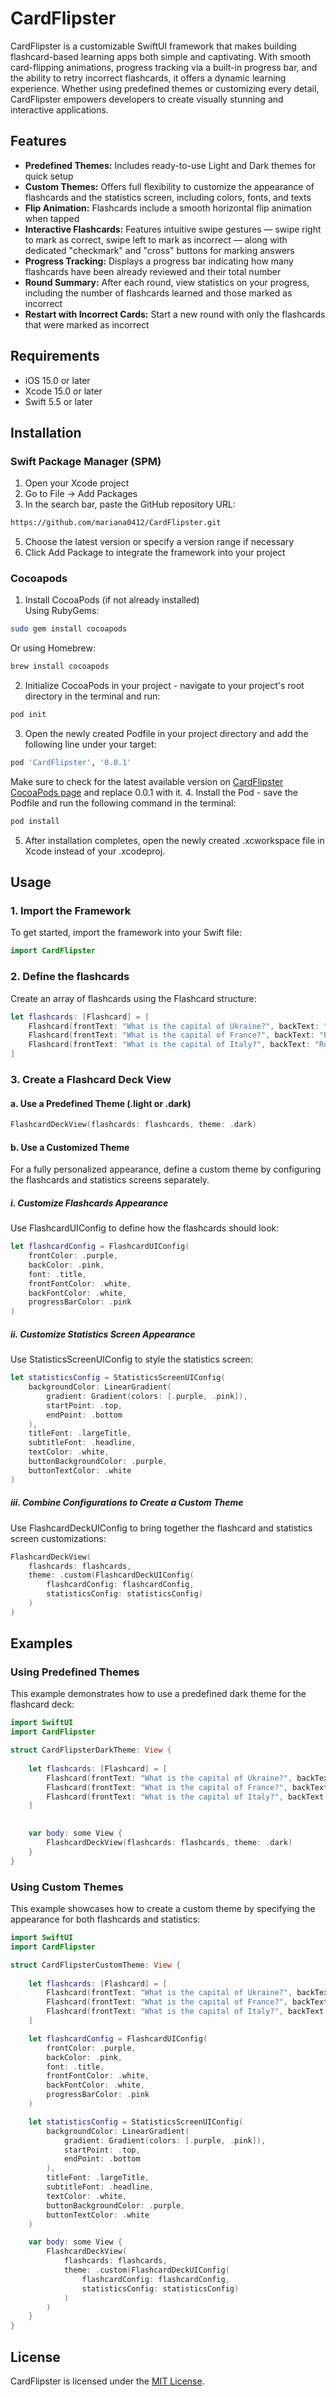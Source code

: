 # CardFlipster

CardFlipster is a customizable SwiftUI framework that makes building flashcard-based learning apps both simple and captivating. 
With smooth card-flipping animations, progress tracking via a built-in progress bar, and the ability to retry incorrect flashcards, 
it offers a dynamic learning experience. Whether using predefined themes or customizing every detail, CardFlipster empowers developers 
to create visually stunning and interactive applications.

## Features

- <b>Predefined Themes:</b> Includes ready-to-use Light and Dark themes for quick setup
- <b>Custom Themes:</b> Offers full flexibility to customize the appearance of flashcards and the statistics screen, including colors, fonts, and texts
- <b>Flip Animation:</b> Flashcards include a smooth horizontal flip animation when tapped
- <b>Interactive Flashcards:</b> Features intuitive swipe gestures — swipe right to mark as correct, swipe left to mark as incorrect — along with dedicated "checkmark" and "cross" buttons for marking answers
- <b>Progress Tracking:</b> Displays a progress bar indicating how many flashcards have been already reviewed and their total number
- <b>Round Summary:</b> After each round, view statistics on your progress, including the number of flashcards learned and those marked as incorrect
- <b>Restart with Incorrect Cards:</b> Start a new round with only the flashcards that were marked as incorrect

## Requirements

- iOS 15.0 or later
- Xcode 15.0 or later
- Swift 5.5 or later

## Installation
### Swift Package Manager (SPM)
1. Open your Xcode project
2. Go to File -> Add Packages
3. In the search bar, paste the GitHub repository URL:
```bash
https://github.com/mariana0412/CardFlipster.git
```
5. Choose the latest version or specify a version range if necessary
6. Click Add Package to integrate the framework into your project

### Cocoapods
1. Install CocoaPods (if not already installed)  
Using RubyGems:
```bash
sudo gem install cocoapods
```
Or using Homebrew:
```bash
brew install cocoapods
```
2. Initialize CocoaPods in your project - navigate to your project's root directory in the terminal and run:
```ruby
pod init
```
3. Open the newly created Podfile in your project directory and add the following line under your target:
```ruby
pod 'CardFlipster', '0.0.1'
```
Make sure to check for the latest available version on [CardFlipster CocoaPods page](https://cocoapods.org/pods/CardFlipster) and replace 0.0.1 with it.
4. Install the Pod - save the Podfile and run the following command in the terminal:
```ruby
pod install
```
5. After installation completes, open the newly created .xcworkspace file in Xcode instead of your .xcodeproj.

## Usage

### 1. Import the Framework
To get started, import the framework into your Swift file:
```swift
import CardFlipster
```

### 2. Define the flashcards
Create an array of flashcards using the Flashcard structure:
```swift
let flashcards: [Flashcard] = [
    Flashcard(frontText: "What is the capital of Ukraine?", backText: "Kyiv"),
    Flashcard(frontText: "What is the capital of France?", backText: "Paris"),
    Flashcard(frontText: "What is the capital of Italy?", backText: "Rome")
]
```

### 3. Create a Flashcard Deck View
#### a. Use a Predefined Theme (.light or .dark)
```swift
FlashcardDeckView(flashcards: flashcards, theme: .dark)
```
#### b. Use a Customized Theme

For a fully personalized appearance, define a custom theme by configuring the flashcards and statistics screens separately.

##### i. Customize Flashcards Appearance
Use FlashcardUIConfig to define how the flashcards should look:

```swift
let flashcardConfig = FlashcardUIConfig(
    frontColor: .purple,
    backColor: .pink,
    font: .title,
    frontFontColor: .white,
    backFontColor: .white,
    progressBarColor: .pink
)
```

##### ii. Customize Statistics Screen Appearance
Use StatisticsScreenUIConfig to style the statistics screen:
```swift
let statisticsConfig = StatisticsScreenUIConfig(
    backgroundColor: LinearGradient(
        gradient: Gradient(colors: [.purple, .pink]),
        startPoint: .top,
        endPoint: .bottom
    ),
    titleFont: .largeTitle,
    subtitleFont: .headline,
    textColor: .white,
    buttonBackgroundColor: .purple,
    buttonTextColor: .white
)
```

##### iii. Combine Configurations to Create a Custom Theme
Use FlashcardDeckUIConfig to bring together the flashcard and statistics screen customizations:
```swift
FlashcardDeckView(
    flashcards: flashcards,
    theme: .custom(FlashcardDeckUIConfig(
        flashcardConfig: flashcardConfig,
        statisticsConfig: statisticsConfig)
    )
)
```

## Examples
### Using Predefined Themes
This example demonstrates how to use a predefined dark theme for the flashcard deck:
```swift
import SwiftUI
import CardFlipster

struct CardFlipsterDarkTheme: View {
    
    let flashcards: [Flashcard] = [
        Flashcard(frontText: "What is the capital of Ukraine?", backText: "Kyiv"),
        Flashcard(frontText: "What is the capital of France?", backText: "Paris"),
        Flashcard(frontText: "What is the capital of Italy?", backText: "Rome")
    ]

    
    var body: some View {
        FlashcardDeckView(flashcards: flashcards, theme: .dark)
    }
}
```

### Using Custom Themes
This example showcases how to create a custom theme by specifying the appearance for both flashcards and statistics:
```swift
import SwiftUI
import CardFlipster

struct CardFlipsterCustomTheme: View {
    
    let flashcards: [Flashcard] = [
        Flashcard(frontText: "What is the capital of Ukraine?", backText: "Kyiv"),
        Flashcard(frontText: "What is the capital of France?", backText: "Paris"),
        Flashcard(frontText: "What is the capital of Italy?", backText: "Rome")
    ]

    let flashcardConfig = FlashcardUIConfig(
        frontColor: .purple,
        backColor: .pink,
        font: .title,
        frontFontColor: .white,
        backFontColor: .white,
        progressBarColor: .pink
    )

    let statisticsConfig = StatisticsScreenUIConfig(
        backgroundColor: LinearGradient(
            gradient: Gradient(colors: [.purple, .pink]),
            startPoint: .top,
            endPoint: .bottom
        ),
        titleFont: .largeTitle,
        subtitleFont: .headline,
        textColor: .white,
        buttonBackgroundColor: .purple,
        buttonTextColor: .white
    )

    var body: some View {
        FlashcardDeckView(
            flashcards: flashcards,
            theme: .custom(FlashcardDeckUIConfig(
                flashcardConfig: flashcardConfig,
                statisticsConfig: statisticsConfig)
            )
        )
    }
}
```

## License
CardFlipster is licensed under the [MIT License](https://github.com/mariana0412/CardFlipster/blob/main/LICENSE).
